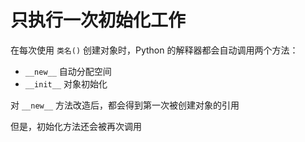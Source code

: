 # 只执行一次初始化工作

在每次使用 `类名()` 创建对象时，Python 的解释器都会自动调用两个方法：

- `__new__` 自动分配空间
- `__init__` 对象初始化

对 `__new__` 方法改造后，都会得到第一次被创建对象的引用

但是，初始化方法还会被再次调用